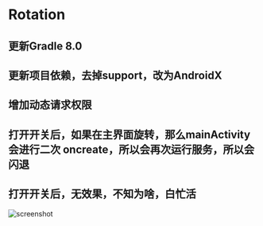# Rotation

## 更新Gradle 8.0

## 更新项目依赖，去掉support，改为AndroidX

## 增加动态请求权限

## 打开开关后，如果在主界面旋转，那么mainActivity会进行二次 oncreate，所以会再次运行服务，所以会闪退

## 打开开关后，无效果，不知为啥，白忙活

![screenshot](https://github.com/HolyshitOvO/Rotation/assets/39211450/354f0a3f-89dd-4815-b3ef-43a0b2afdeb1)

